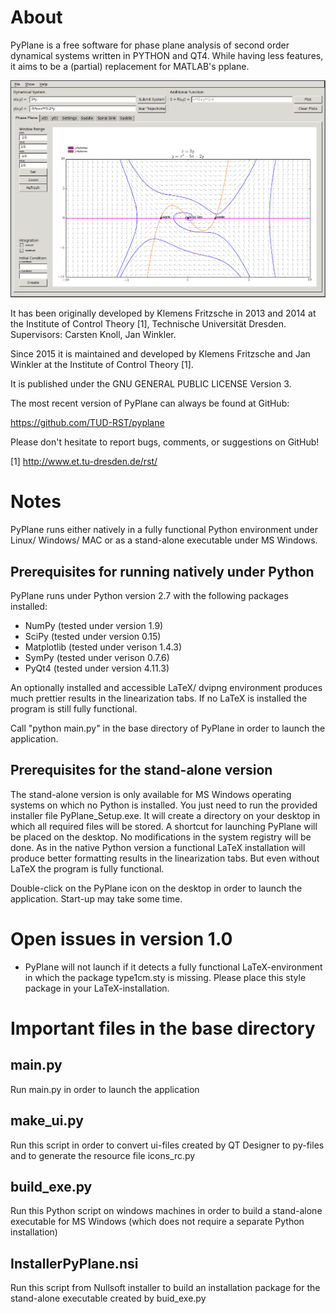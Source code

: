 About 
===== 
PyPlane is a free software for phase plane analysis of second order
dynamical systems written in PYTHON and QT4. While having less
features, it aims to be a (partial) replacement for MATLAB's pplane.

![Screenshot](/resources/pyplane_screenshot.png?raw=true)

It has been originally developed by Klemens Fritzsche in 2013 and 2014 
at the Institute of Control Theory [1], Technische Universität Dresden. 
Supervisors: Carsten Knoll, Jan Winkler.

Since 2015 it is maintained and developed by Klemens Fritzsche and 
Jan Winkler at the Institute of Control Theory [1].

It is published under the GNU GENERAL PUBLIC LICENSE Version 3.

The most recent version of PyPlane can always be found at GitHub:

https://github.com/TUD-RST/pyplane

Please don't hesitate to report bugs, comments, or suggestions on
GitHub!

[1] http://www.et.tu-dresden.de/rst/




Notes
=====

PyPlane runs either natively in a fully functional Python environment
under Linux/ Windows/ MAC or as a stand-alone executable under MS
Windows.

Prerequisites for running natively under Python
----------------------------------------------- 

PyPlane runs under Python version 2.7 with the following packages
installed:

* NumPy (tested under version 1.9)
* SciPy (tested under version 0.15)
* Matplotlib (tested under verison 1.4.3)
* SymPy (tested under verison 0.7.6)
* PyQt4 (tested under version 4.11.3)

An optionally installed and accessible LaTeX/ dvipng environment
produces much prettier results in the linearization tabs. If no LaTeX
is installed the program is still fully functional.

Call "python main.py" in the base directory of PyPlane in order to
launch the application.


Prerequisites for the stand-alone version
-----------------------------------------

The stand-alone version is only available for MS Windows operating
systems on which no Python is installed. You just need to run the
provided installer file PyPlane_Setup.exe. It will create a directory
on your desktop in which all required files will be stored. A shortcut
for launching PyPlane will be placed on the desktop. No modifications
in the system registry will be done. As in the native Python version a
functional LaTeX installation will produce better formatting results
in the linearization tabs. But even without LaTeX the program is fully
functional.

Double-click on the PyPlane icon on the desktop in order to launch the
application. Start-up may take some time.

Open issues in version 1.0
==========================

* PyPlane will not launch if it detects a fully functional
  LaTeX-environment in which the package type1cm.sty is
  missing. Please place this style package in your LaTeX-installation.



Important files in the base directory
=====================================

main.py
-------
Run main.py in order to launch the application

make_ui.py
----------
Run this script in order to convert ui-files created by QT Designer to
py-files and to generate the resource file icons_rc.py

build_exe.py
------------
Run this Python script on windows machines in order to build a
stand-alone executable for MS Windows (which does not require a
separate Python installation)

InstallerPyPlane.nsi
--------------------
Run this script from Nullsoft installer to build an installation
package for the stand-alone executable created by buid_exe.py
